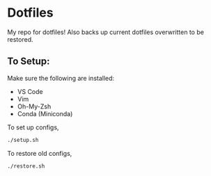 # Dotfiles

My repo for dotfiles! Also backs up current dotfiles overwritten to be restored.

## To Setup:
Make sure the following are installed:
- VS Code
- Vim
- Oh-My-Zsh
- Conda (Miniconda)

To set up configs,
```bash
./setup.sh
```

To restore old configs,
```bash
./restore.sh
```


